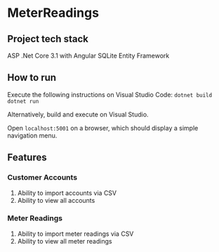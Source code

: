 # MeterReadings
 
## Project tech stack
ASP .Net Core 3.1 with Angular
SQLite
Entity Framework

## How to run
Execute the following instructions on Visual Studio Code:
`dotnet build`
`dotnet run`

Alternatively, build and execute on Visual Studio.

Open `localhost:5001` on a browser, which should display a simple navigation menu.

## Features

### Customer Accounts
1. Ability to import accounts via CSV
2. Ability to view all accounts

### Meter Readings
1. Ability to import meter readings via CSV
2. Ability to view all meter readings
